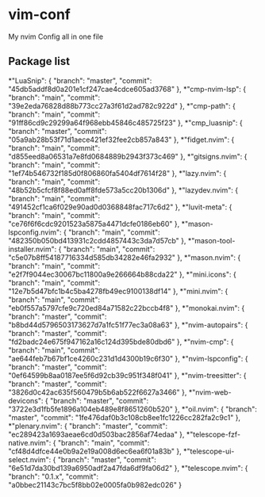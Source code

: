 # vim-conf
 My nvim Config all in one file



## Package list
*"LuaSnip": { "branch": "master", "commit": "45db5addf8d0a201e1cf247cae4cdce605ad3768" },
*"cmp-nvim-lsp": { "branch": "main", "commit": "39e2eda76828d88b773cc27a3f61d2ad782c922d" },
*"cmp-path": { "branch": "main", "commit": "91ff86cd9c29299a64f968ebb45846c485725f23" },
*"cmp_luasnip": { "branch": "master", "commit": "05a9ab28b53f71d1aece421ef32fee2cb857a843" },
*"fidget.nvim": { "branch": "main", "commit": "d855eed8a06531a7e8fd0684889b2943f373c469" },
*"gitsigns.nvim": { "branch": "main", "commit": "1ef74b546732f185d0f806860fa5404df7614f28" },
*"lazy.nvim": { "branch": "main", "commit": "48b52b5cfcf8f88ed0aff8fde573a5cc20b1306d" },
*"lazydev.nvim": { "branch": "main", "commit": "491452cf1ca6f029e90ad0d0368848fac717c6d2" },
*"luvit-meta": { "branch": "main", "commit": "ce76f6f6cdc9201523a5875a4471dcfe0186eb60" },
*"mason-lspconfig.nvim": { "branch": "main", "commit": "482350b050bd413931c2cdd4857443c3da7d57cb" },
*"mason-tool-installer.nvim": { "branch": "main", "commit": "c5e07b8ff54187716334d585db34282e46fa2932" },
*"mason.nvim": { "branch": "main", "commit": "e2f7f9044ec30067bc11800a9e266664b88cda22" },
*"mini.icons": { "branch": "main", "commit": "12e7b5d47bfc1b4c5ba4278fb49ec9100138df14" },
*"mini.nvim": { "branch": "main", "commit": "eb0f557a5797cfe9c720ed84a71582c22bccb4f8" },
*"monokai.nvim": { "branch": "master", "commit": "b8bd44d5796503173627d7a1fc51f77ec3a08a63" },
*"nvim-autopairs": { "branch": "master", "commit": "fd2badc24e675f947162a16c124d395bde80dbd6" },
*"nvim-cmp": { "branch": "main", "commit": "ae644feb7b67bf1ce4260c231d1d4300b19c6f30" },
*"nvim-lspconfig": { "branch": "master", "commit": "0ef64599b8aa0187ee5f6d92cb39c951f348f041" },
*"nvim-treesitter": { "branch": "master", "commit": "3826d0c42ac635f560479b5b6ab522f6627a3466" },
*"nvim-web-devicons": { "branch": "master", "commit": "3722e3d1fb5fe1896a104eb489e8f8651260b520" },
*"oil.nvim": { "branch": "master", "commit": "1fe476daf0b3c108cb8ee1fc1226cc282fa2c9c1" },
*"plenary.nvim": { "branch": "master", "commit": "ec289423a1693aeae6cd0d503bac2856af74edaa" },
*"telescope-fzf-native.nvim": { "branch": "main", "commit": "cf48d4dfce44e0b9a2e19a008d6ec6ea6f01a83b" },
*"telescope-ui-select.nvim": { "branch": "master", "commit": "6e51d7da30bd139a6950adf2a47fda6df9fa06d2" },
*"telescope.nvim": { "branch": "0.1.x", "commit": "a0bbec21143c7bc5f8bb02e0005fa0b982edc026" }
